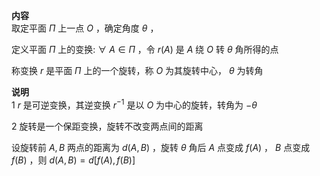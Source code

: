 **内容**  
取定平面 $\Pi$ 上一点 $O$ ，确定角度 $\theta$ ，  
  
定义平面 $\Pi$ 上的变换: $\forall\ A\in\Pi$ ，令 $r(A)$ 是 $A$ 绕 $O$ 转 $\theta$ 角所得的点  
  
称变换 $r$ 是平面 $\Pi$ 上的一个旋转，称 $O$ 为其旋转中心， $\theta$ 为转角  
  
**说明**  
1 $r$ 是可逆变换，其逆变换 $r^{-1}$ 是以 $O$ 为中心的旋转，转角为 $-\theta$  
  
2 旋转是一个保距变换，旋转不改变两点间的距离  
  
设旋转前 $A,B$ 两点的距离为 $d(A,B)$ ，旋转 $\theta$ 角后 $A$ 点变成 $f(A)$ ， $B$ 点变成 $f(B)$ ，则 $d(A,B)=d[f(A),f(B)]$  
